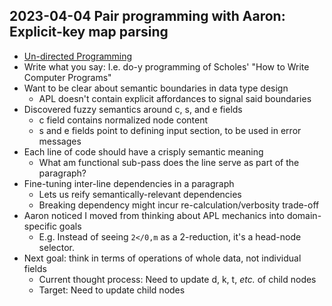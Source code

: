 ## 2023-04-04 Pair programming with Aaron: Explicit-key map parsing

- [Un-directed Programming](https://www.sacrideo.us/un-structured-programming/)
- Write what you say: I.e. do-y programming of Scholes' "How to Write Computer Programs"
- Want to be clear about semantic boundaries in data type design
  - APL doesn't contain explicit affordances to signal said boundaries
- Discovered fuzzy semantics around c, s, and e fields
  - c field contains normalized node content
  - s and e fields point to defining input section, to be used in error messages
- Each line of code should have a crisply semantic meaning
  - What am functional sub-pass does the line serve as part of the paragraph?
- Fine-tuning inter-line dependencies in a paragraph
  - Lets us reify semantically-relevant dependencies
  - Breaking dependency might incur re-calculation/verbosity trade-off
- Aaron noticed I moved from thinking about APL mechanics into domain-specific goals
  - E.g. Instead of seeing `2</0,m` as a 2-reduction, it's a head-node selector.
- Next goal: think in terms of operations of whole data, not individual fields
  - Current thought process: Need to update d, k, t, *etc.* of child nodes
  - Target: Need to update child nodes
